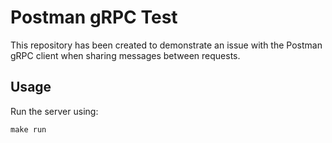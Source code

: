 # Postman gRPC Test

This repository has been created to demonstrate an
issue with the Postman gRPC client when sharing messages
between requests.

## Usage

Run the server using:

```
make run
```
